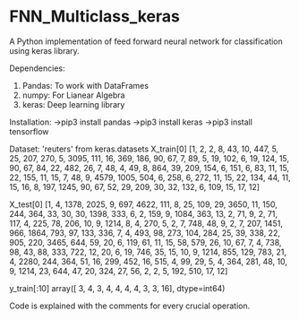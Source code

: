 # FNN_Multiclass_keras
A Python implementation of feed forward neural network for classification using keras library.

Dependencies:

1. Pandas:
To work with DataFrames
2. numpy:
For Lianear Algebra
3. keras:
Deep learning library

Installation:
->pip3 install pandas
->pip3 install keras
->pip3 install tensorflow

Dataset:
  'reuters' from keras.datasets
  X_train[0]
  [1, 2, 2, 8, 43, 10, 447, 5, 25, 207, 270, 5, 3095, 111, 16, 369, 186, 90, 67, 7, 89, 5,  19, 102, 6, 19, 124, 15, 90, 67, 84, 22, 482, 26, 7, 48, 4, 49, 8, 864, 39, 209, 154, 6, 151, 6, 83, 11, 15, 22, 155, 11, 15, 7, 48, 9, 4579, 1005, 504, 6, 258, 6, 272, 11, 15, 22, 134, 44, 11, 15, 16, 8, 197, 1245, 90, 67, 52, 29, 209, 30, 32, 132, 6, 109, 15, 17, 12]
  
  X_test[0]
  [1, 4, 1378, 2025, 9, 697, 4622, 111, 8, 25, 109, 29, 3650, 11, 150, 244, 364, 33, 30, 30, 1398, 333, 6, 2, 159, 9, 1084, 363, 13, 2, 71, 9, 2, 71, 117, 4, 225, 78, 206, 10, 9, 1214, 8, 4, 270, 5, 2, 7, 748, 48, 9, 2, 7, 207, 1451, 966, 1864, 793, 97, 133, 336, 7, 4, 493, 98, 273, 104, 284, 25, 39, 338, 22, 905, 220, 3465, 644, 59, 20, 6, 119, 61, 11, 15, 58, 579, 26, 10, 67, 7, 4, 738, 98, 43, 88, 333, 722, 12, 20, 6, 19, 746, 35, 15, 10, 9, 1214, 855, 129, 783, 21, 4, 2280, 244, 364, 51, 16, 299, 452, 16, 515, 4, 99, 29, 5, 4, 364, 281, 48, 10, 9, 1214, 23, 644, 47, 20, 324, 27, 56, 2, 2, 5, 192, 510, 17, 12]
  
  y_train[:10]
array([ 3,  4,  3,  4,  4,  4,  4,  3,  3, 16], dtype=int64)

Code is explained with the comments for every crucial operation.
